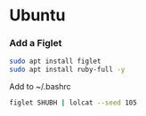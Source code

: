 # Ubuntu

### Add a Figlet
```bash
sudo apt install figlet
sudo apt install ruby-full -y
```
Add to ~/.bashrc
```bash
figlet SHUBH | lolcat --seed 105
```
